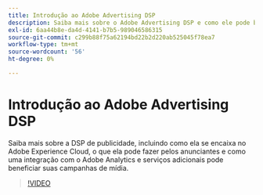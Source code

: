 ```yaml
---
title: Introdução ao Adobe Advertising DSP
description: Saiba mais sobre o Adobe Advertising DSP e como ele pode beneficiar suas campanhas de mídia.
exl-id: 6aa44b8e-da4d-4141-b7b5-989046586315
source-git-commit: c299b88f75a62194bd22b2d220ab525045f78ea7
workflow-type: tm+mt
source-wordcount: '56'
ht-degree: 0%

---
```


# Introdução ao Adobe Advertising DSP

Saiba mais sobre a DSP de publicidade, incluindo como ela se encaixa no Adobe Experience Cloud, o que ela pode fazer pelos anunciantes e como uma integração com o Adobe Analytics e serviços adicionais pode beneficiar suas campanhas de mídia.

>[!VIDEO](https://video.tv.adobe.com/v/339200)
